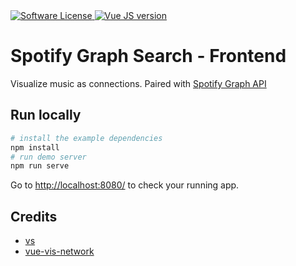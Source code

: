 <a href="LICENSE">
    <img src="https://img.shields.io/badge/license-MIT-brightgreen.svg?" alt="Software License" />
</a>
<a href="Vue">
    <img src="https://img.shields.io/badge/vue-3.2.13-green.svg" alt="Vue JS version" />
</a>

# Spotify Graph Search - Frontend

Visualize music as connections. Paired with [Spotify Graph API](https://github.com/tdambrin/sp-graph-api)

## Run locally

```bash
# install the example dependencies
npm install 
# run demo server
npm run serve
```

Go to <http://localhost:8080/> to check your running app.

## Credits

- [vs](https://github.com/anvaka/vs)
- [vue-vis-network](https://github.com/r3code/vue-vis-network)